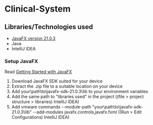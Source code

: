 ﻿# Clinical-System

## Libraries/Technologies used
* [JavaFX version 21.0.3](https://gluonhq.com/products/javafx/)
* Java
* IntelliJ IDEA

### Setup JavaFX
Read [Getting Started with JavaFX](https://openjfx.io/openjfx-docs/#introduction)

1. Download JavaFX SDK suited for your device
2. Extract the .zip file to a suitable location on your device
3. Add your\path\to\javafx-sdk-21.0.3\lib to your environment variables
4. Add the same path to "libraries used" in the project ((file > project structure > libraries) IntelliJ IDEA)
5. Add vmware commands --module-path "your\path\to\javafx-sdk-21.0.3\lib" --add-modules javafx.controls,javafx.fxml ((Run > Edit Configurations) IntelliJ IDEA)